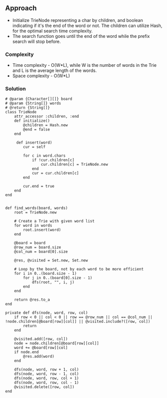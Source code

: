 ## Approach
- Initialize TrieNode representing a char by children, and boolean indicating if it's the end of the word or not. The children can utilize Hash, for the optimal search time complexity.
- The search function goes until the end of the word while the prefix search will stop before.

### Complexity
- Time complexity - O(W*L), while W is the number of words in the Trie and L is the average length of the words. 
- Space complexity - O(W*L)

### Solution
```
# @param {Character[][]} board
# @param {String[]} words
# @return {String[]}
class TrieNode
    attr_accessor :children, :end
    def initialize()
        @children = Hash.new
        @end = false
    end

     def insert(word)
        cur = self

        for c in word.chars
            if !cur.children[c]
                cur.children[c] = TrieNode.new
            end
            cur = cur.children[c]
        end

        cur.end = true
    end
end


def find_words(board, words)
    root = TrieNode.new
    
    # Create a Trie with given word list
    for word in words
        root.insert(word)
    end

    @board = board
    @row_num = board.size
    @col_num = board[0].size

    @res, @visited = Set.new, Set.new

    # Loop by the board, not by each word to be more efficient
    for i in 0..(board.size - 1)
        for j in 0..(board[0].size - 1)
            dfs(root, "", i, j)
        end
    end

    return @res.to_a
end

private def dfs(node, word, row, col)
    if row < 0 || col < 0 || row == @row_num || col == @col_num || !node.children[@board[row][col]] || @visited.include?([row, col])
        return
    end

    @visited.add([row, col])
    node = node.children[@board[row][col]]
    word += @board[row][col]
    if node.end
        @res.add(word)
    end

    dfs(node, word, row + 1, col)
    dfs(node, word, row - 1, col)
    dfs(node, word, row, col + 1)
    dfs(node, word, row, col - 1)
    @visited.delete([row, col])
end
```
